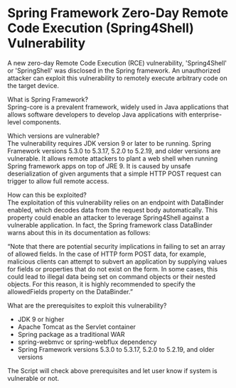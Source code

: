 # Spring Framework Zero-Day Remote Code Execution (Spring4Shell) Vulnerability    
    
A new zero-day Remote Code Execution (RCE) vulnerability, 'Spring4Shell' or 'SpringShell' was disclosed in the Spring framework. An unauthorized attacker can exploit this vulnerability to remotely execute arbitrary code on the target device.     
    
What is Spring Framework?     
Spring-core is a prevalent framework, widely used in Java applications that allows software developers to develop Java applications with enterprise-level components.     
    
Which versions are vulnerable?     
The vulnerability requires JDK version 9 or later to be running. Spring Framework versions 5.3.0 to 5.3.17, 5.2.0 to 5.2.19, and older versions are vulnerable. It allows remote attackers to plant a web shell when running Spring framework apps on top of JRE 9. It is caused by unsafe deserialization of given arguments that a simple HTTP POST request can trigger to allow full remote access.     
    
How can this be exploited?     
The exploitation of this vulnerability relies on an endpoint with DataBinder enabled, which decodes data from the request body automatically. This property could enable an attacker to leverage Spring4Shell against a vulnerable application. In fact, the Spring framework class DataBinder warns about this in its documentation as follows:     
    
“Note that there are potential security implications in failing to set an array of allowed fields. In the case of HTTP form POST data, for example, malicious clients can attempt to subvert an application by supplying values for fields or properties that do not exist on the form. In some cases, this could lead to illegal data being set on command objects or their nested objects. For this reason, it is highly recommended to specify the allowedFields property on the DataBinder.”     
    
What are the prerequisites to exploit this vulnerability?     
- JDK 9 or higher     
- Apache Tomcat as the Servlet container     
- Spring package as a traditional WAR      
- spring-webmvc or spring-webflux dependency     
- Spring Framework versions 5.3.0 to 5.3.17, 5.2.0 to 5.2.19, and older versions   
  
The Script will check above prerequisites and let user know if system is vulnerable or not.